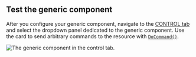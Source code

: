 ## Test the generic component

After you configure your generic component, navigate to the [CONTROL tab](/fleet/machines/#control) and select the dropdown panel dedicated to the generic component.
Use the card to send arbitrary commands to the resource with [`DoCommand()`](/components/generic/#docommand).

![The generic component in the control tab.](/components/generic/generic-control.png)
